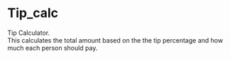 # Tip_calc
Tip Calculator.<br>
This calculates the total amount based on the the tip percentage and how much each person should pay.<br>
